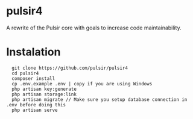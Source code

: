 # pulsir4
A rewrite of the Pulsir core with goals to increase code maintainability.

# Instalation
```
  git clone https://github.com/pulsir/pulsir4
  cd pulsir4
  composer install
  cp .env.example .env | copy if you are using Windows
  php artisan key:generate
  php artisan storage:link
  php artisan migrate // Make sure you setup database connection in .env before doing this
  php artisan serve
```
